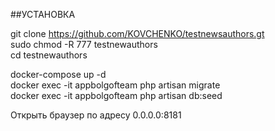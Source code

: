 ##УСТАНОВКА

git clone https://github.com/KOVCHENKO/testnewsauthors.gt   
sudo chmod -R 777 testnewauthors    
cd testnewauthors    

docker-compose up  -d    
docker exec -it appbolgofteam php artisan migrate    
docker exec -it appbolgofteam php artisan db:seed    

Открыть браузер по адресу 0.0.0.0:8181     
